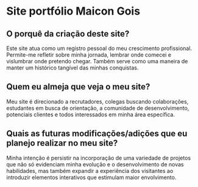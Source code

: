 # Site portfólio Maicon Gois

## O porquê da criação deste site?

Este site atua como um registro pessoal do meu crescimento profissional. Permite-me refletir sobre minha jornada, lembrar onde comecei e vislumbrar onde pretendo chegar. Também serve como uma maneira de manter um histórico tangível das minhas conquistas.

## Quem eu almeja que veja o meu site?

Meu site é direcionado a recrutadores, colegas buscando colaborações, estudantes em busca de orientação, a comunidade de desenvolvimento, potenciais clientes e todos interessados em minha área específica.

## Quais as futuras modificações/adições que eu planejo realizar no meu site?

Minha intenção é persistir na incorporação de uma variedade de projetos que não só evidenciam minha evolução e o desenvolvimento de novas habilidades, mas também expandir a experiência dos visitantes ao introduzir elementos interativos que estimulam maior envolvimento.
